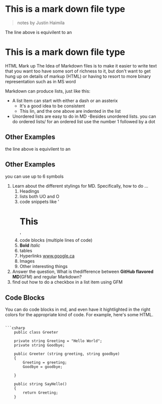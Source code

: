 # This is a mark down file type

>notes by Justin Haimila

The line above is equivilent to an <h1> This is a mark down file type</h1> HTML Mark up
The Idea of Markdown files is to make it easier to write text that you want too have some sort of richness to it, but don't want 
to get hung up on details of markup (HTML) or having to resort to more binary representation such as in MS word

Markdown can produce lists, just like this:
- A list Item can start with either a dash or an assterix
	- It's  a good idea to be consistent 
	- This lin, and the one above are indented in the list
- Unordered lists are easy to do in MD
-Besides unordered lists. you can do ordered lists/ for an ordered list use the number 1 followed by a dot

## Other Examples

the line above is equivilent to an <h2> Other Examples </h2> you can use up to 6 symbols

1. Learn about the different stylings for MD. Specifically, how to do ... 
	1. Headings
	1. lists both UO and O
	1. code snippets like '<h1> This </h1>'
	1. code blocks (multiple lines of code)
	1. **Bold** *Italic*
	1. tables
	1. Hyperlinks www.google.ca
	1. Images
	1. Other interesting things
1. Answer the question, What is thedifference between **GitHub flavored MD**(GFM) and regular Markdown?
1. find out how to do a checkbox in a list item using GFM

## Code Blocks 

You can do code blocks in md, and even have it hightlighted in the right colors for the appropriate kind of code. For example, here's some HTML.

```here os am example of C# code

```csharp
	public class Greeter
	
	private string Greeting = "Hello World";
	private string Goodbye;
	
	public Greeter (string greeting, string goodbye)
	{
		Greeting = greeting;
		Goodbye = goodbye;
		
	}
	
	public string SayHello()
	{
		return Greeting;
	}